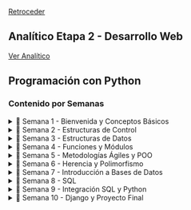 [Retroceder](../../README.md)

## Analítico Etapa 2 - Desarrollo Web

[Ver Analítico](../../pdfs/Analítico%20-%20Etapa%202.pdf)

## Programación con Python

### Contenido por Semanas

<details>
<summary>📅 Semana 1 - Bienvenida y Conceptos Básicos</summary>

- [[YouTube] Clase 1 [30-04-2025]](https://youtu.be/qYSbpPi1tNw)
- [[PPT] Clase 1 - Bienvenidos](../../ppts/Etapa%202-%20Clase%201%20-%20Bienvenidos!.pptx)
- [[PDF] Material Complementario - Semana 0](../../pdfs/Material%20Complementario%20-%20Semana%200.pdf)
- [[YouTube] Grabación Clase 2 [03-05-2025]](https://youtu.be/C-CF0GN6SSI)
- [[PPT] Clase 2 - Conceptos Básicos](../../ppts/Etapa%202-%20Clase%202%20-%20Conceptos%20Básicos.pptx)
- [[PDF] Material Complementario - Semana 1](../../pdfs/Material%20Complementario%20-%20Semana%201.pdf)

</details>

<details>
<summary>📅 Semana 2 - Estructuras de Control</summary>

- [[YouTube] Clase 3 [10-05-2025]](https://youtu.be/T5j24G0xY_w)
- [[PDF] Clase 3 - Estructuras de Control](../../pdfs/Etapa%202-%20Clase%203.pdf)
- [[YouTube] Clase 4 [14-05-2025]](https://youtu.be/2fqPDBn45w8)
- [[PDF] Clase 4 - Integrando Conceptos](../../pdfs/Clase%204%20-%20Integrando%20Conceptos.pdf)
- [[PDF] Material Complementario - Semana 2](../../pdfs/Material%20Complementario%20-%20Semana%202.pdf)

</details>

<details>
<summary>📅 Semana 3 - Estructuras de Datos</summary>

- [[YouTube] Clase 5 [17-05-2025]](https://youtu.be/_fEq5oE4tOo)
- [[PDF] Clase 5 - Estructuras de Datos](../../pdfs/Etapa%202%20-%20Clase%205.pdf)
- [[YouTube] Clase 6 [21-05-2025]](https://youtu.be/O7rbqgq4cq4)
- [[PDF] Clase 6 - Estructuras de Control](../../pdfs/Clase%204%20-%20Integrando%20Conceptos.pdf)
- [[PDF] Material Complementario - Estructuras de Control](../../pdfs/Material%20Complementario%20-%20Estructuras%20de%20Control%20de%20Flujo.pdf)

</details>

<details>
<summary>📅 Semana 4 - Funciones y Módulos</summary>

- [[YouTube] Clase 7 [24-05-2025]](https://youtu.be/rMq0B13ACCQ)
- [[PDF] Clase 7 - Funciones](../../pdfs/Etapa%202%20-%20Clase%207.pdf)
- [[PDF] Material Complementario - Estructuras de Datos](../../pdfs/Material%20Complementario%20-%20Estructura%20de%20Datos.pdf)
- [[YouTube] Clase 8 [28-05-2025]](https://youtu.be/Frpk6Ce-FJI)
- [[PDF] Clase 8 - Módulos](../../pdfs/Clase%208%20-%20Modulos.pdf)
- [[PDF] Material Complementario - Funciones](../../pdfs/Material%20Complementario%20-%20Funciones.pdf)

</details>

<details>
<summary>📅 Semana 5 - Metodologías Ágiles y POO</summary>

- [[YouTube] Clase 9 [31-05-2025]](https://youtu.be/NBvgeHvIPuM)
- [[PDF] Clase 9 - Metodologías Ágiles](../../pdfs/Etapa%202%20-%20Clase%209%20.pdf)
- [[PDF] Métodos Ágiles Scrum, Kanban, Lean](../../pdfs/Metodos-agiles-Scrum-Kanban-Lean-pdf.pdf)
- [[YouTube] Clase 10 [04-06-2025]](https://youtu.be/aAWW-h0kqBE)
- [[PDF] Clase 10 - POO](../../pdfs/Clase%2010%20-%20POO.pdf)
- [[PDF] Material Complementario - POO](../../pdfs/Material%20Complementario%20-%20POO.pdf)

</details>

<details>
<summary>📅 Semana 6 - Herencia y Polimorfismo</summary>

- [[YouTube] Clase 11 [07-06-2025]](https://youtu.be/4GzVqWcEpkw)
- [[PDF] Clase 11 - Herencia y Polimorfismo](../../pdfs/Clase%2011%20-%20Herencia%20y%20Polimorfismo.pdf)
- [[YouTube] Clase 12 [11-06-2025]]() -- Link por actualizar después de la clase
- [[PDF] Clase 12 - POO: Ejercitación](../../pdfs/Clase%2012%20-%20Ejercitación%20POO%20-%20Clase.pdf)

</details>

<details>
<summary>📅 Semana 7 - Introducción a Bases de Datos</summary>

- [[YouTube] Clase 13 [14-06-2025]]() -- Link por actualizar después de la clase
- [[PDF] Clase 13 - Introducción a Bases de Datos](../../pdfs/Clase%2013%20-%20Introducción%20a%20Bases%20de%20Datos.pdf)
- [[YouTube] Clase 14 [17-06-2025]]() -- Link por actualizar después de la clase
- [[PDF] Clase 14 - Diagrama Entidad Relación (ERD)](<../../pdfs/Clase%2014%20-%20Diagrama%20Entidad-Relación(ERD).pdf>)
- [[PDF] Material Complementario - Introducción a Bases de Datos](../../pdfs/Material%20complementario%20-%20Introducción%20a%20Base%20de%20Datos.pdf)

</details>

<details>
<summary>📅 Semana 8 - SQL</summary>

- [[YouTube] Clase 15 [21-06-2025]]() -- Link por actualizar después de la clase
- [[PDF] Clase 15 - MER a Tablas SQL](../../pdfs/Clase%2015%20-%20MER%20a%20Tablas%20%20SQL.pdf)
- [[PDF] Material Complementario - SQL](../../pdfs/Material%20Complementario%20-%20SQL.pdf)

</details>

<details>
<summary>📅 Semana 9 - Integración SQL y Python</summary>

- [[YouTube] Clase 16 [24-06-2025]]() -- Link por actualizar después de la clase
- [[PDF] Clase 16 - Integración SQL y Python](../../pdfs/Clase%2016%20-%20Integración%20SQL%20y%20Python.pdf)

</details>

<details>
<summary>📅 Semana 10 - Django y Proyecto Final</summary>

0

- [[YouTube] Clase 17 [24-06-2025]]() -- Link por actualizar después de la clase
- [[PDF] Clase 17 - Introducción a Django + Proyecto Final](../../pdfs/Clase%2017%20-%20Intro%20Django%20+%20Proyecto%20Final.pdf)
- [[PDF] Material Complementario - Introducción a Django](../../pdfs/Material%20Complementario%20-%20Introduccion%20a%20Django.pdf)

</details>
